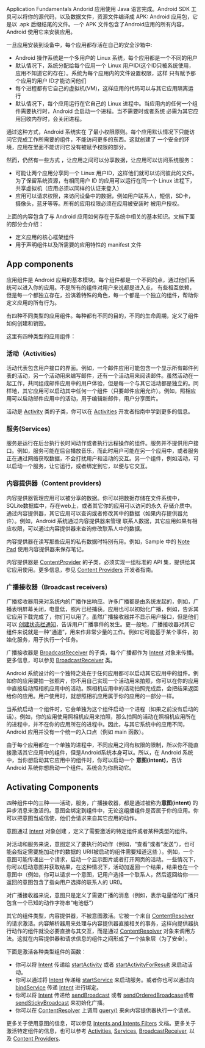 Application Fundamentals
Andorid 应用使用 Java 语言完成。Android SDK 工具可以将你的源代码，以及数据文件，资源文件编译成 APK: Android 应用包，它是以 .apk
后缀结尾的文件。一个 APK 文件包含了Android应用的所有内容，Android 使用它来安装应用。

一旦应用安装到设备中，每个应用都存活在自己的安全沙箱中:
* Android 操作系统是一个多用户的 Linux 系统，每个应用都是一个不同的用户
* 默认情况下，系统分配给每个应用一个 Linux 用户ID(这个ID只被系统使用，应用不知道它的存在）。系统为每个应用内的文件设置权限，这样
只有赋予那个应用的用户 ID才能访问他们
* 每个进程都有它自己的虚拟机(VM)，这样应用的代码可以与其它应用隔离运行
* 默认情况下，每个应用运行在它自己的 Linux 进程中。当应用内的任何一个组件需要执行时，Android 会启动一个进程。当不需要时或者系统
必需为其它应用回收内存时，会关闭进程。

通过这种方式，Android 系统实在 了最小权限原则。每个应用默认情况下只能访问它完成工作所需要的组件，不能访问更多的东西。这就创建了
一个安全的环境，应用在里面不能访问它没有被赋予权限的部分。

然而，仍然有一些方式 ，让应用之间可以分享数据，让应用可以访问系统服务：
* 可能让两个应用分享同一个 Linux 用户ID，这样他们就可以访问彼此的文件。为了保留系统资源，有相同用户 ID 的应用可以运行在同一个
Linux 进程下，共享虚拟机（应用必须以同样的认证来登入）
* 应用可以请求权限，来访问设备中的数据，例如用户联系人，短信，SD卡，摄像头，蓝牙等等。所有的应用权限必须在应用被安装时
被用户授权。

上面的内容包含了与 Android 应用如何存在于系统中相关的基本知识。文档下面的部分会介绍：
* 定义应用的核心框架组件
* 用于声明组件以及所需要的应用特性的 manifest 文件

## App components
应用组件是 Android 应用的基本模块。每个组件都是一个不同的点，通过他们系统可以进入你的应用。不是所有的组件对用户来说都是进入点，
有些相互依赖，但是每一个都独立存在，扮演着特殊的角色，每一个都是一个独立的组件，帮助你定义应用的所有行为。

有四种不同类型的应用组件。每种都有不同的目的，不同的生命周期，定义了组件如何创建和销毁。

这里有四种类型的应用组件：

### 活动（Activities)
活动代表包含用户接口的界面。例如，一个邮件应用可能包含一个显示所有邮件列表的活动，另一个活动用来编写邮件，还有一个活动用来阅读邮件。虽然活动在一起工作，共同组成邮件应用中的用户体验，但是每一个与其它活动都是独立的。同样地，其它应用可以启动其中任何一个组件（只要邮件应用允许）。例如，照相应用可以启动邮件应用中的活动，用于编辑新邮件，用户分享图片。

活动是 [Activity]() 类的子类，你可以在 [Activities]() 开发者指南中学到更多的信息。

### 服务(Services)
服务是运行在后台执行长时间动作或者执行远程操作的组件。服务并不提供用户接口。例如，服务可能在后台播放音乐，而此时用户可能在另一个应用中，或者服务正在通过网络获取数据，不会打扰用户和活动的交互。另一个组件，例如活动，可以启动一个服务，让它运行，或者绑定到它，以便与它交互。

### 内容提供器（Content providers)
内容提供器管理应用可以被分享的数据。你可以把数据存储在文件系统中，SQLite数据库中，存在web上，或者其它你的应用可以访问的永久
存储介质中。通过内容提供器，其它应用可以查询或者修改其中的数据（如果内存提供器允许）。例如，Android 系统通过内容提供器来管理
联系人数据，其它应用如果有相应权限，可以通过内容提供器来查询修改联系人中的数据。

内容提供器在读写那些应用的私有数据时特别有用。例如，Sample 中的 [Note Pad]() 使用内容提供器来保存笔记。

内容提供器是 [ContentProvider]() 的子类，必须实现一组标准的 API 集，提供给其它应用使用。更多信息，参见 [Content Providers]() 开发者指南。

### 广播接收器（Broadcast receivers)
广播接收器用来对系统内的广播作出响应。许多广播都是由系统发起的，例如，广播表明屏幕关闭，电量低，照片已经捕获。应用也可以初始化广播，例如，告诉其它应用下载完成了，你们可以用了。虽然广播接收器并不显示用户接口，但是他们可以 [创建状态栏通知]()，告诉用户广播事件的发生。更一般地，广播接收器对其它组件来说就是一种“通道”，用来作非常少量的工作。例如它可能基于某个事件，初始化服务，用于执行一个任务。

广播接收器是 [BroadcastReceiver]() 的子类，每个广播都作为 [Intent]() 对象来传播。更多信息，可以参见 [BroadcastReceiver]() 类。

Android 系统设计的一个独特之处在于任何应用都可以启动其它应用中的组件。例如你的应用要拍一张照片，你不用自己实现一个活动用来拍照，你可以在你的应用中直接启动照相机应用中的活动。照相机应用中的活动拍照完成后，会把结果返回给你的应用。用户使用时，就想照相机应用属于你的应用的一部分一样。

当系统启动一个组件时，它会单独为这个组件启动一个进程（如果之前没有启动的话）。例如，你的应用使用照相机应用来拍照，那么拍照的活动在照相机应用所在的进程中，并不在你的应用所在的进程中。因此，与其它系统中的应用不同，Android 应用并没有一个统一的入口点（例如 main 函数）。

由于每个应用都在一个单独的进程中，不同应用之间有权限的限制，所以你不能直接激活其它应用中的组件，但是Android系统本身可以。所以，在 Android 系统中，当你想启动其它应用中的组件时，你可以启动一个 **意图(intent)**，告诉 Android 系统你想启动一个组件。系统会为你启动它。

## Activating Components
四种组件中的三种——活动，服务，广播接收器，都是通过被称为**意图(intent)** 的异步消息来激活的。意图会绑定到组件中，无论这组播组件是否属于你的应用。你可以把意图当成信使，他们会请求来自其它应用的动作。

意图通过 [Intent]() 对象创建 ，定义了需要激活的特定组件或者某种类型的组件。

对活动和服务来说，意图定义了要执行的动作（例如，“查看”或者“发送”），也可能会指定需要施加动作的数据的 URI(被启动的组件需要知道这些 ）。例如，一个意图可能传递出一个请求，启动一个显示图片或者打开网页的活动。一些情况下，你可以启动意图并获取结果，在这种情况下，活动加返回一个结果，结果也在一个意图中（例如，你可以请求一个意图，记用户选择一个联系人，然后返回给你——返回的意图包含了指向用户选择的联系人的 URI)。

对广播接收器来说，意图只是定义了需要广播的消息（例如，表示电量低的广播只包含一个已知的动作字符串“电池低”）

其它的组件类型，内容提供器，不被意图激活。它被一个来自 [ContentResolver]() 的请求激活。内容解析器用来处理与内容提供器直接相关的事务，这样向提供器执行动作的组件就没必要直接与其交互，而是通过 [ContentResolver]() 对象来调用方法。这就在内容提供器和请求信息的组件之间形成了一个抽象层（为了安全）。

下面是激活各种类型组件的函数：

* 你可以将 [Intent]() 传递给 [startActivity]() 或者 [startActivityForResult]() 来启动活动。
* 你可以通过将 [Intent]() 传递给 [startService]() 来启动服务。或者你也可以通过向 [bindService]() 传递 [Intent]() 进行绑定。
* 你可以将 [Intent]() 传递给 [sendBroadcast]() 或者 [sendOrderedBroadcase]()或者 [sendStickyBroadcast]() 来初始化广播。
* 你可以在 [ContentResolver]() 上调用 [query()]() 来向内容提供器执行一个请求。

更多关于使用意图的信息，可以参见 [Intents and Intents Filters]() 文档。更多关于激活特定组件的信息，也可以参考 [Activities](), [Services](), [BroadcastReceiver](), 以及 [Content Providers]().
